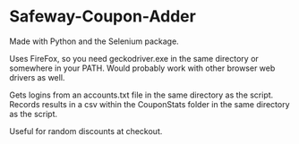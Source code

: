# Safeway-Coupon-Adder

Made with Python and the Selenium package.

Uses FireFox, so you need geckodriver.exe in the same directory or somewhere in your PATH.
Would probably work with other browser web drivers as well.

Gets logins from an accounts.txt file in the same directory as the script.
Records results in a csv within the CouponStats folder in the same directory as the script.

Useful for random discounts at checkout.
